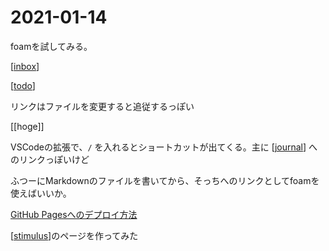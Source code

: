 # 2021-01-14

foamを試してみる。

[[inbox]]

[[todo]]

リンクはファイルを変更すると追従するっぽい

[[hoge]]

VSCodeの拡張で、`/` を入れるとショートカットが出てくる。主に [[journal]] へのリンクっぽいけど

ふつーにMarkdownのファイルを書いてから、そっちへのリンクとしてfoamを使えばいいか。

[GitHub Pagesへのデプロイ方法](https://foambubble.github.io/foam/publishing/publish-to-github-pages)

[[stimulus]]のページを作ってみた

[//begin]: # "Autogenerated link references for markdown compatibility"
[inbox]: ../inbox "Inbox"
[todo]: ../todo "Todo"
[journal]: ../journal "Journal"
[stimulus]: ../stimulus "Stimulus"
[//end]: # "Autogenerated link references"
